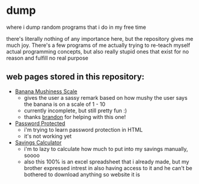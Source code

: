# dump
where i dump random programs that i do in my free time

there's literally nothing of any importance here, but the repository gives me much joy. There's a few programs of me actually trying to re-teach myself actual programming
concepts, but also really stupid ones that exist for no reason and fulfill no real purpose

## web pages stored in this repository:
* [Banana Mushiness Scale](https://knotlynn.github.io/dump/html/banana/index.html)
  - gives the user a sassy remark based on how mushy the user says the banana is on a scale of 1 - 10
  - currently incomplete, but still pretty fun :)
  - thanks [brandon](https://github.com/Brandon-The-Developer) for helping with this one! 
* [Password Protected](https://knotlynn.github.io/dump/html/passwordProtection/index.html)
  - i'm trying to learn password protection in HTML
  - it's not working yet
* [Savings Calculator](https://knotlynn.github.io/dump/html/savingsCalculator/index.html)
  - i'm to lazy to calculate how much to put into my savings manually, soooo
  - also this 100% is an excel spreadsheet that i already made, but my brother expressed intrest in also having access to it and he can't be bothered to download anything so website it is
